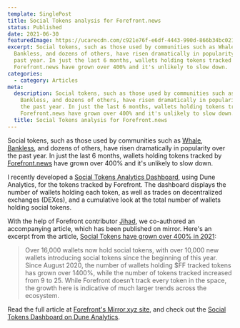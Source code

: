 ```yaml
---
template: SinglePost
title: Social Tokens analysis for Forefront.news
status: Published
date: 2021-06-30
featuredImage: https://ucarecdn.com/c921e76f-e6df-4443-990d-866b34bc0211/
excerpt: Social tokens, such as those used by communities such as Whale,
  Bankless, and dozens of others, have risen dramatically in popularity over the
  past year. In just the last 6 months, wallets holding tokens tracked by
  Forefront.news have grown over 400% and it's unlikely to slow down.
categories:
  - category: Articles
meta:
  description: Social tokens, such as those used by communities such as Whale,
    Bankless, and dozens of others, have risen dramatically in popularity over
    the past year. In just the last 6 months, wallets holding tokens tracked by
    Forefront.news have grown over 400% and it's unlikely to slow down.
  title: Social Tokens analysis for Forefront.news
---
```

Social tokens, such as those used by communities such as [Whale](https://whale.me/), [Bankless](https://www.bankless.community/), and dozens of others, have risen dramatically in popularity over the past year. In just the last 6 months, wallets holding tokens tracked by [Forefront.news](https://forefront.news/) have grown over 400% and it's unlikely to slow down. 

I recently developed a [Social Tokens Analytics Dashboard](https://duneanalytics.com/rantum/Social-Tokens), using Dune Analytics, for the tokens tracked by Forefront. The dashboard displays the number of wallets holding each token, as well as trades on decentralized exchanges (DEXes), and a cumulative look at the total number of wallets holding social tokens. 

With the help of Forefront contributor [Jihad](https://twitter.com/jaesmail), we co-authored an accompanying article, which has been published on mirror. Here's an excerpt from the article, [Social Tokens have grown over 400% in 2021](https://ff.mirror.xyz/XFuXL8vVZtk3kTldgS6VlDc5Y6uKpfxGJsQ5MECa1Rc): 

> Over 16,000 wallets now hold social tokens, with over 10,000 new wallets introducing social tokens since the beginning of this year. Since August 2020, the number of wallets holding $FF tracked tokens has grown over 1400%, while the number of tokens tracked increased from 9 to 25. While Forefront doesn’t track every token in the space, the growth here is indicative of much larger trends across the ecosystem.

Read the full article at [Forefront's Mirror.xyz site](https://ff.mirror.xyz/XFuXL8vVZtk3kTldgS6VlDc5Y6uKpfxGJsQ5MECa1Rc), and check out the [Social Tokens Dashboard on Dune Analytics](https://duneanalytics.com/rantum/Social-Tokens).